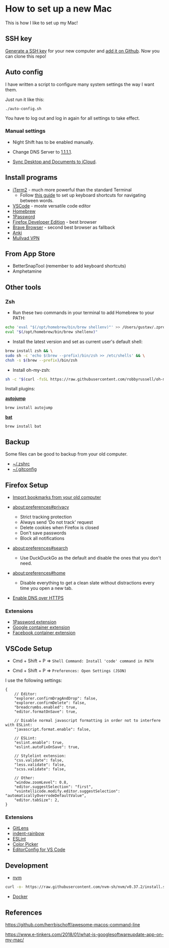 # How to set up a new Mac

This is how I like to set up my Mac!

## SSH key

[Generate a SSH key](https://help.github.com/en/articles/generating-a-new-ssh-key-and-adding-it-to-the-ssh-agent) for your new computer and [add it on Github](https://github.com/settings/keys). Now you can clone this repo!

## Auto config
I have written a script to configure many system settings the way I want them.

Just run it like this:

    ./auto-config.sh

You have to log out and log in again for all settings to take effect.

### Manual settings

- Night Shift has to be enabled manually.

- Change DNS Server to [1.1.1.1](https://developers.cloudflare.com/1.1.1.1/setup-1.1.1.1/macos).

- [Sync Desktop and Documents to iCloud](https://support.apple.com/en-us/HT206985).

## Install programs

- [iTerm2](https://iterm2.com) - much more powerful than the standard Terminal
  - Follow [this guide](https://danicfilip.com/2018/how_to_use_alt_arrows_to_navigate_between_words_in_iterm2/) to set up keyboard shortcuts for navigating between words.
- [VSCode](https://code.visualstudio.com/Download) - moste versatile code editor
- [Homebrew](https://brew.sh)
- [1Password](https://1password.com/downloads/mac/)
- [Firefox Developer Edition](https://www.mozilla.org/sv-SE/firefox/developer/) - best browser
- [Brave Browser](https://brave.com/download/) - second best browser as fallback
- [Anki](https://apps.ankiweb.net/)
- [Mullvad VPN](https://mullvad.net/sv/)

## From App Store

- BetterSnapTool (remember to add keyboard shortcuts)
- Amphetamine

## Other tools

### Zsh

- Run these two commands in your terminal to add Homebrew to your PATH:

```sh
echo 'eval "$(/opt/homebrew/bin/brew shellenv)"' >> /Users/gustav/.zprofile
eval "$(/opt/homebrew/bin/brew shellenv)"
```

- Install the latest version and set as current user's default shell:

```sh
brew install zsh && \
sudo sh -c 'echo $(brew --prefix)/bin/zsh >> /etc/shells' && \
chsh -s $(brew --prefix)/bin/zsh
```

- Install oh-my-zsh:

```sh
sh -c "$(curl -fsSL https://raw.githubusercontent.com/robbyrussell/oh-my-zsh/master/tools/install.sh)"
```

Install plugins:

**[autojump](https://github.com/wting/autojump)**

    brew install autojump

**[bat](https://github.com/sharkdp/bat)**

    brew install bat


## Backup

Some files can be good to backup from your old computer.

- [~/.zshrc](.zshrc)
- [~/.gitconfig](.gitconfig)

## Firefox Setup

- [Import bookmarks from your old computer](https://support.mozilla.org/en-US/kb/export-firefox-bookmarks-to-backup-or-transfer)

- [about:preferences#privacy](about:preferences#privacy)
  - Strict tracking protection
  - Always send 'Do not track' request
  - Delete cookies when Firefox is closed
  - Don't save passwords
  - Block all notifications

- [about:preferences#search](about:preferences#search)
  - Use DuckDuckGo as the default and disable the ones that you don't need. 

- [about:preferences#home](about:preferences#home)
  - Disable everything to get a clean slate without distractions every time you open a new tab.

- [Enable DNS over HTTPS](https://developers.cloudflare.com/1.1.1.1/encrypted-dns/dns-over-https/encrypted-dns-browsers)

### Extensions

- [1Password extension](https://addons.mozilla.org/sv-SE/firefox/addon/1password-x-password-manager/)
- [Google container extension](https://addons.mozilla.org/sv-SE/firefox/addon/google-container/?src=search)
- [Facebook container extension](https://addons.mozilla.org/sv-SE/firefox/addon/facebook-container/?src=search)

## VSCode Setup

- Cmd + Shift + P => `Shell Command: Install 'code' command in PATH`

- Cmd + Shift + P => `Preferences: Open Settings (JSON)`

I use the following settings:

```
{
    // Editor:
    "explorer.confirmDragAndDrop": false,
    "explorer.confirmDelete": false,
    "breadcrumbs.enabled": true,
    "editor.formatOnSave": true,

    // Disable normal javascript formatting in order not to interfere with ESLint:
    "javascript.format.enable": false,

    // ESLint:
    "eslint.enable": true,
    "eslint.autoFixOnSave": true,

    // Stylelint extension:
    "css.validate": false,
    "less.validate": false,
    "scss.validate": false,

    // Other:
    "window.zoomLevel": 0.8,
    "editor.suggestSelection": "first",
    "vsintellicode.modify.editor.suggestSelection": "automaticallyOverrodeDefaultValue",
    "editor.tabSize": 2,
}
```

### Extensions

- [GitLens](https://marketplace.visualstudio.com/items?itemName=eamodio.gitlens)
- [indent-rainbow](https://marketplace.visualstudio.com/items?itemName=oderwat.indent-rainbow)
- [ESLint](https://marketplace.visualstudio.com/items?itemName=dbaeumer.vscode-eslint)
- [Color Picker](https://marketplace.visualstudio.com/items?itemName=anseki.vscode-color)
- [EditorConfig for VS Code](https://marketplace.visualstudio.com/items?itemName=EditorConfig.EditorConfig)

## Development

- [nvm](https://www.linode.com/docs/guides/how-to-install-use-node-version-manager-nvm/)

```sh
curl -o- https://raw.githubusercontent.com/nvm-sh/nvm/v0.37.2/install.sh | bash
```

- [Docker](https://docs.docker.com/desktop/mac/install/)

## References

https://github.com/herrbischoff/awesome-macos-command-line

https://www.e-tinkers.com/2018/01/what-is-googlesoftwareupdate-app-on-my-mac/
